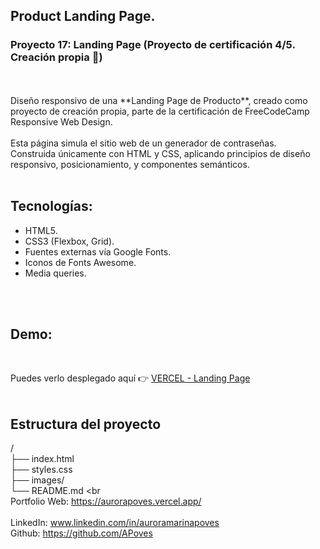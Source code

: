 ## Product Landing Page.
### Proyecto 17: Landing Page (Proyecto de certificación 4/5. Creación propia 🎯)

<br>
<br>
Diseño responsivo de una **Landing Page de Producto**, creado como proyecto de creación propia, parte de la certificación de FreeCodeCamp Responsive Web Design.

<br>
<br>
Esta página simula el sitio web de un generador de contraseñas.
<br>
Construida únicamente con HTML y CSS, aplicando principios de diseño responsivo, posicionamiento, y componentes semánticos.
<br>
<br>

## Tecnologías:
- HTML5.
- CSS3 (Flexbox, Grid).
- Fuentes externas vía Google Fonts.
- Iconos de Fonts Awesome.
- Media queries.
<br>

<br>

## Demo:
<br>

Puedes verlo desplegado aquí 👉 [VERCEL - Landing Page](https://<TU-URL>.vercel.app)  
<br>

## Estructura del proyecto
/
<br>
├── index.html
<br>
├── styles.css
<br>
├── images/
<br>
└── README.md
<br
<br>
Portfolio Web: https://aurorapoves.vercel.app/
<br>
<br>
LinkedIn: www.linkedin.com/in/auroramarinapoves
<br>
Github: https://github.com/APoves
